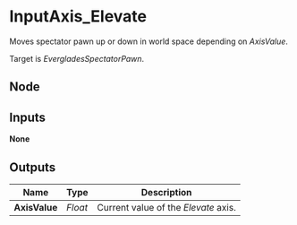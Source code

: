 # InputAxis_Elevate
Moves spectator pawn up or down in world space depending on *AxisValue*.  

Target is *EvergladesSpectatorPawn*.  

## Node

## Inputs
**None**

## Outputs
|Name           |Type   |Description                            |
|---------------|-------|---------------------------------------|
|**AxisValue**  |*Float*|Current value of the *Elevate* axis.   |